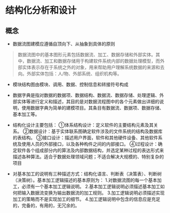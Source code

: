 # 结构化分析和设计
## 概念
* 数据流图建模应遵循自顶向下、从抽象到具体的原则
> 数据流图中的基本图形元素包括数据流、加工、数据存储和外部实体。其中，数据流、加工和数据存储用于构建软件系统内部的数据处理模型，而外部实体表示存在于系统之外的对象，用来帮助用户理解系统数据的来源和去向。外部实体包括：人/物、外部系统、组织机构等。

* 模块结构图由模块、调用、数据、控制信息和转接符号构成

* 数据字典是指对数据的数据项、数据结构、数据流、数据存储、处理逻辑、外部实体等进行定义和描述，其目的是对数据流程图中的各个元素做出详细的说明，使用数据字典为简单的建模项目。其条目有数据流、数据项、数据存储、基本加工等。

* 结构化设计主要包括： ①体系结构设计：定义软件的主要结构元素及其关系。 ②数据设计：基于实体联系图确定软件涉及的文件系统的结构及数据库的表结构。 ③接口设计：描述用户界面，软件和其他硬件设备、其他软件系统及使用人员的外部接口，以及各种构件之间的内部接口。 ④过程设计：确定软件各个组成部分内的算法及内部数据结构，并选定某种过程的表达形式来描述各种算法。适合于数据处理领域问题；不适合解决大规模的、特别复杂的项目

* 对基本加工的说明有三种描述方式：结构化语言、判断表（决策表）、判断树（决策树）。基本加工逻辑描述的基本原则为： 1.对数据流图的每一个基本加工，必须有一个基本加工逻辑说明。 2.基本加工逻辑说明必须描述基本加工如何把输入数据流变换为输出数据流的加工规则。 3.加工逻辑说明必须描述实现加工的策略而不是实现加工的细节。 4.加工逻辑说明中包含的信息应是充足的，完备的，有用的，无冗余的。
